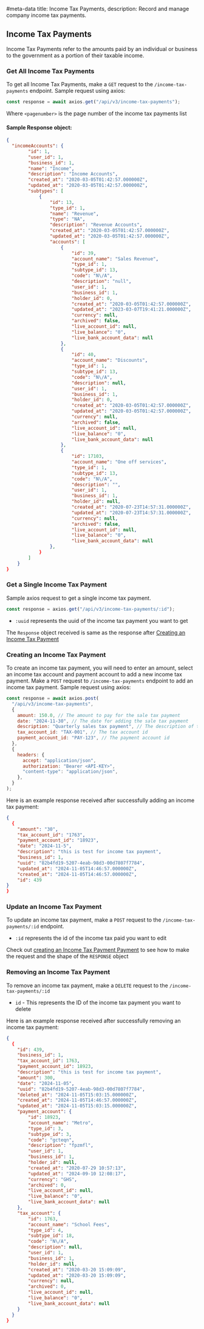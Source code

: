 #meta-data title: Income Tax Payments, description: Record and manage company income tax payments.

## Income Tax Payments

Income Tax Payments refer to the amounts paid by an individual or business to the government as a portion of their taxable income.

### Get All Income Tax Payments

To get all Income Tax Payments, make a `GET` request to the `/income-tax-payments` endpoint. Sample request using axios:

```js
const response = await axios.get("/api/v3/income-tax-payments");
```

Where `<pagenumber>` is the page number of the income tax payments list

#### Sample Response object:

```json
{
  "incomeAccounts": {
        "id": 1,
        "user_id": 1,
        "business_id": 1,
        "name": "Income",
        "description": "Income Accounts",
        "created_at": "2020-03-05T01:42:57.000000Z",
        "updated_at": "2020-03-05T01:42:57.000000Z",
        "subtypes": [
            {
                "id": 13,
                "type_id": 1,
                "name": "Revenue",
                "type": "NA",
                "description": "Revenue Accounts",
                "created_at": "2020-03-05T01:42:57.000000Z",
                "updated_at": "2020-03-05T01:42:57.000000Z",
                "accounts": [
                    {
                        "id": 39,
                        "account_name": "Sales Revenue",
                        "type_id": 1,
                        "subtype_id": 13,
                        "code": "N\/A",
                        "description": "null",
                        "user_id": 1,
                        "business_id": 1,
                        "holder_id": 0,
                        "created_at": "2020-03-05T01:42:57.000000Z",
                        "updated_at": "2023-03-07T19:41:21.000000Z",
                        "currency": null,
                        "archived": false,
                        "live_account_id": null,
                        "live_balance": "0",
                        "live_bank_account_data": null
                    },
                    {
                        "id": 40,
                        "account_name": "Discounts",
                        "type_id": 1,
                        "subtype_id": 13,
                        "code": "N\/A",
                        "description": null,
                        "user_id": 1,
                        "business_id": 1,
                        "holder_id": 0,
                        "created_at": "2020-03-05T01:42:57.000000Z",
                        "updated_at": "2020-03-05T01:42:57.000000Z",
                        "currency": null,
                        "archived": false,
                        "live_account_id": null,
                        "live_balance": "0",
                        "live_bank_account_data": null
                    },
                    {
                        "id": 17103,
                        "account_name": "One off services",
                        "type_id": 1,
                        "subtype_id": 13,
                        "code": "N\/A",
                        "description": "",
                        "user_id": 1,
                        "business_id": 1,
                        "holder_id": null,
                        "created_at": "2020-07-23T14:57:31.000000Z",
                        "updated_at": "2020-07-23T14:57:31.000000Z",
                        "currency": null,
                        "archived": false,
                        "live_account_id": null,
                        "live_balance": "0",
                        "live_bank_account_data": null
                },
            }
        ]
    }
}
```

### Get a Single Income Tax Payment

Sample axios request to get a single income tax payment.

```js
const response = axios.get("/api/v3/income-tax-payments/:id");
```

- `:uuid` represents the uuid of the income tax payment you want to get

The `Response` object received is same as the response after <a href="#creating-an-income-tax-payment">Creating an Income Tax Payment</a>

### Creating an Income Tax Payment

To create an income tax payment, you will need to enter an amount, select an income tax account and payment account to add a new income tax payment.
Make a `POST` request to `/income-tax-payments` endpoint to add an income tax payment. Sample request using axios:

```js
const response = await axios.post(
  "/api/v3/income-tax-payments",
  {
    amount: 150.0, // The amount to pay for the sale tax payment
    date: "2024-11-30", // The date for adding the sale tax payment
    description: "Quarterly sales tax payment", // The description of the income tax payment
    tax_account_id: "TAX-001", // The tax account id
    payment_account_id: "PAY-123", // The payment account id
  },
  {
    headers: {
      accept: "application/json",
      authorization: "Bearer <API-KEY>",
      "content-type": "application/json",
    },
  }
);
```

Here is an example response received after successfully adding an income tax payment:

```json
{
  {
    "amount": "30",
    "tax_account_id": "1763",
    "payment_account_id": "18923",
    "date": "2024-11-5",
    "description": "this is test for income tax payment",
    "business_id": 1,
    "uuid": "82b4fd19-5207-4eab-98d3-00d7807f7784",
    "updated_at": "2024-11-05T14:46:57.000000Z",
    "created_at": "2024-11-05T14:46:57.000000Z",
    "id": 439
}
}
```

### Update an Income Tax Payment

To update an income tax payment, make a `POST` request to the `/income-tax-payments/:id` endpoint.

- `:id` represents the id of the income tax paid you want to edit

Check out <a href="#creating-an-income-tax-payment">creating an Income Tax Payment Payment</a> to see how to make the request and the shape of the `RESPONSE` object

### Removing an Income Tax Payment

To remove an income tax payment, make a `DELETE` request to the `/income-tax-payments/:id`

- `id` - This represents the ID of the income tax payment you want to delete

Here is an example response received after successfully removing an income tax payment:

```json
{
  {
    "id": 439,
    "business_id": 1,
    "tax_account_id": 1763,
    "payment_account_id": 18923,
    "description": "this is test for income tax payment",
    "amount": 300,
    "date": "2024-11-05",
    "uuid": "82b4fd19-5207-4eab-98d3-00d7807f7784",
    "deleted_at": "2024-11-05T15:03:15.000000Z",
    "created_at": "2024-11-05T14:46:57.000000Z",
    "updated_at": "2024-11-05T15:03:15.000000Z",
    "payment_account": {
        "id": 18923,
        "account_name": "Metro",
        "type_id": 3,
        "subtype_id": 3,
        "code": "gcteqn",
        "description": "fpzmfl",
        "user_id": 1,
        "business_id": 1,
        "holder_id": null,
        "created_at": "2020-07-29 10:57:13",
        "updated_at": "2024-09-10 12:08:17",
        "currency": "GHS",
        "archived": 0,
        "live_account_id": null,
        "live_balance": "0",
        "live_bank_account_data": null
    },
    "tax_account": {
        "id": 1763,
        "account_name": "School Fees",
        "type_id": 4,
        "subtype_id": 18,
        "code": "N\/A",
        "description": null,
        "user_id": 1,
        "business_id": 1,
        "holder_id": null,
        "created_at": "2020-03-20 15:09:09",
        "updated_at": "2020-03-20 15:09:09",
        "currency": null,
        "archived": 0,
        "live_account_id": null,
        "live_balance": "0",
        "live_bank_account_data": null
    }
  }
}
```
